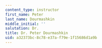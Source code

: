 ```yaml
---
content_type: instructor
first_name: Peter
last_name: Dourmashkin
middle_initial: ''
salutation: Dr.
title: Dr. Peter Dourmashkin
uid: a32373bc-8c78-e37a-f79e-1f15686d1a9b
---
```

